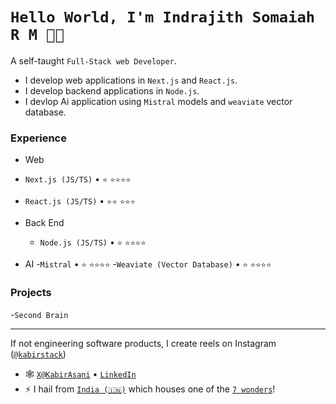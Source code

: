 <!--
**indrajith3110/indrajith3110** is a ✨ _special_ ✨ repository because its `README.md` (this file) appears on your GitHub profile.
-->
# `Hello World, I'm Indrajith Somaiah R M 👋🏽`

A self-taught `Full-Stack web Developer`. 
* I develop web applications in `Next.js` and `React.js`.
* I develop backend applications in `Node.js`.
* I devlop Ai application using `Mistral` models and `weaviate` vector database.

### Experience

 - Web
  - `Next.js (JS/TS)` • `⭐️` `⭐️⭐️⭐️⭐️`
  - `React.js (JS/TS)` • `⭐️⭐️` `⭐️⭐️⭐️`
 
- Back End
  - `Node.js (JS/TS)` • `⭐️` `⭐️⭐️⭐️⭐️`

- AI
   -`Mistral` • `⭐️` `⭐️⭐️⭐️⭐️`
   -`Weaviate (Vector Database)`  • `⭐️` `⭐️⭐️⭐️⭐️`
### Projects
 -`Second Brain`

---

If not engineering software products, I create reels on Instagram ([`@kabirstack`](https://instagram.com/kabirstack))

- 🕸 [`X@KabirAsani`](https://twitter.com/KabirAsani) • [`LinkedIn`]([https://www.linkedin.com/in/kabirasani/](https://www.linkedin.com/in/indrajith-somaiah-r-m-33a567234/))
- ⚡ I hail from [`India (🇮🇳)`](https://en.wikipedia.org/wiki/India) which houses one of the [`7 wonders`](https://en.wikipedia.org/wiki/Taj_Mahal)!
